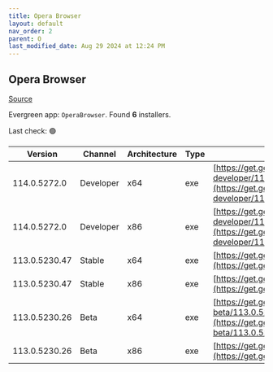 ```yaml
---
title: Opera Browser
layout: default
nav_order: 2
parent: O
last_modified_date: Aug 29 2024 at 12:24 PM
---
```


## Opera Browser

[Source](https://www.opera.com/browsers/opera)

Evergreen app: `OperaBrowser`. Found **6** installers.

Last check: 🟢

| Version       | Channel   | Architecture | Type | URI                                                                                                                                                                                                                    |
| ------------- | --------- | ------------ | ---- | ---------------------------------------------------------------------------------------------------------------------------------------------------------------------------------------------------------------------- |
| 114.0.5272.0  | Developer | x64          | exe  | [https://get.geo.opera.com/pub/opera-developer/114.0.5272.0/win/Opera_Developer_114.0.5272.0_Setup_x64.exe](https://get.geo.opera.com/pub/opera-developer/114.0.5272.0/win/Opera_Developer_114.0.5272.0_Setup_x64.exe) |
| 114.0.5272.0  | Developer | x86          | exe  | [https://get.geo.opera.com/pub/opera-developer/114.0.5272.0/win/Opera_Developer_114.0.5272.0_Setup.exe](https://get.geo.opera.com/pub/opera-developer/114.0.5272.0/win/Opera_Developer_114.0.5272.0_Setup.exe)         |
| 113.0.5230.47 | Stable    | x64          | exe  | [https://get.geo.opera.com/pub/opera/desktop/113.0.5230.47/win/Opera_113.0.5230.47_Setup_x64.exe](https://get.geo.opera.com/pub/opera/desktop/113.0.5230.47/win/Opera_113.0.5230.47_Setup_x64.exe)                     |
| 113.0.5230.47 | Stable    | x86          | exe  | [https://get.geo.opera.com/pub/opera/desktop/113.0.5230.47/win/Opera_113.0.5230.47_Setup.exe](https://get.geo.opera.com/pub/opera/desktop/113.0.5230.47/win/Opera_113.0.5230.47_Setup.exe)                             |
| 113.0.5230.26 | Beta      | x64          | exe  | [https://get.geo.opera.com/pub/opera-beta/113.0.5230.26/win/Opera_beta_113.0.5230.26_Setup_x64.exe](https://get.geo.opera.com/pub/opera-beta/113.0.5230.26/win/Opera_beta_113.0.5230.26_Setup_x64.exe)                 |
| 113.0.5230.26 | Beta      | x86          | exe  | [https://get.geo.opera.com/pub/opera-beta/113.0.5230.26/win/Opera_beta_113.0.5230.26_Setup.exe](https://get.geo.opera.com/pub/opera-beta/113.0.5230.26/win/Opera_beta_113.0.5230.26_Setup.exe)                         |
